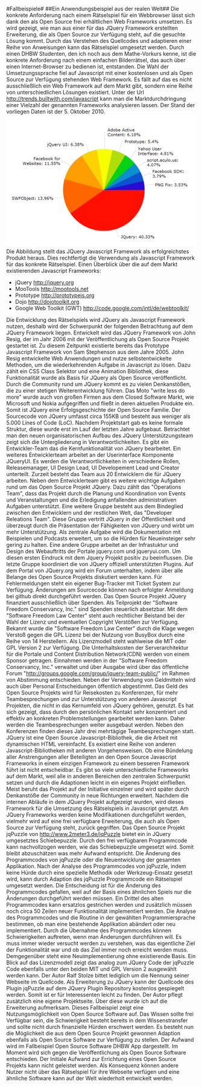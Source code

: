 #Fallbeispiele#
##Ein Anwendungsbeispiel aus der realen Welt##
Die konkrete Anforderung nach einem R&auml;tselspiel f&uuml;r ein Webbrowser l&auml;sst sich dank den als Open Source frei erh&auml;ltlichen Web Frameworks umsetzen. Es wird gezeigt, wie man aus einer f&uuml;r das JQuery Framework erstellten Erweiterung, die als Open Source zur Verf&uuml;gung steht, auf die gesuchte L&ouml;sung kommt. Durch das Verstehen des Quellcodes und adaptieren einer Reihe von Anweisungen kann das R&auml;tselspiel umgesetzt werden.
Durch einen DHBW Studenten, den ich noch aus dem Mathe-Vorkurs kenne, ist die konkrete Anforderung nach einem einfachen Bilderr&auml;tsel, das auch &uuml;ber einen Internet-Browser zu bedienen ist, entstanden. Die Wahl der Umsetzungssprache fiel auf Javascript mit einer kostenlosen und als Open Source zur Verf&uuml;gung stehenden Web Framework. Es f&auml;llt auf das es nicht ausschlie&szlig;lich ein Web Framework auf dem Markt gibt, sondern eine Reihe von unterschiedlichen L&ouml;sungen existiert. Unter der Url http://trends.builtwith.com/javascript kann man die Marktdurchdringung einer Vielzahl der genannten Frameworks analysieren lassen. Der Stand der vorliegen Daten ist der 5. Oktober 2010. 
![Marktanteil Javascript Web Frameworks](http://github.com/a08001/Seminar-Open-Source-Software/raw/master/Fallbeispiele/figure001.png)
Die Abbildung stellt das JQuery Javascript Framework als erfolgreichstes Produkt heraus. Dies rechtfertigt die Verwendung als Javascript Framework f&uuml;r das konkrete R&auml;tselspiel.
Einen &Uuml;berblick &uuml;ber die auf dem Markt existierenden Javascript Frameworks:

* jQuery http://jquery.org
* MooTools http://mootools.net
* Prototype http://prototypejs.org
* Dojo http://dojotoolkit.org
* Google Web Toolkit (GWT) http://code.google.com/intl/de/webtoolkit/

Die Entwicklung des R&auml;tselspiels wird JQuery als Javascript Framework nutzen, deshalb wird der Schwerpunkt der folgenden Betrachtung auf dem JQuery Framework liegen. Entwickelt wird das JQuery Framework von John Resig, der im Jahr 2006 mit der Ver&ouml;ffentlichung als Open Source Projekt gestartet ist. Zu diesem Zeitpunkt existierte bereits das Prototype Javascript Framework von Sam Stephenson aus dem Jahre 2005. John Resig entwickelte Web Anwendungen und nutze selbstentwickelte Methoden, um die wiederkehrenden Aufgabe in Javascript zu l&ouml;sen. Dazu z&auml;hlt ein CSS Class Selektor und eine Animation Bibliothek, diese Funktionalit&auml;t wurde als Basis f&uuml;r JQuery als Open Source ver&ouml;ffentlicht. Durch die Community rund um JQuery kommt es zu vielen Denkanst&ouml;&szlig;en, die zu einer stetigen Weiterentwicklung f&uuml;hren. Das Moto &quot;write less do more&quot; wurde auch von gro&szlig;en Firmen aus dem Closed Software Markt, wie Microsoft und Nokia aufgegriffen und flie&szlig;t in deren aktuellen Produkte ein. Somit ist JQuery eine Erfolgsgeschichte der Open Source Familie.
Der Sourcecode von JQuery umfasst circa 155KB und besteht aus weniger als 5.000 Lines of Code (LoC). Nachdem Projektstart gab es keine formale Struktur, diese wurde erst im Lauf der letzten Jahre aufgebaut. Betrachtet man den neuen organisatorischen Aufbau des JQuery Unterst&uuml;tzungsteam zeigt sich die Untergliederung in Verantwortlichkeiten. Es gibt ein Entwickler-Team das die Kernfunktionalit&auml;t von JQuery bearbeitet. Ein weiteres Entwicklerteam arbeitet an der Userinterface Komponente JQueryUI. Es werden die Verantwortlichkeiten in verschiedene Rollen, Releasemanager, UI Design Lead, UI Developement Lead und Creator unterteilt. Zurzeit besteht das Team aus 20 Entwicklern die f&uuml;r JQuery arbeiten.
Neben dem Entwicklerteam gibt es weitere wichtige Aufgaben rund um das Open Source Projekt JQuery. Dazu z&auml;hlt das &quot;Operations Team&quot;, dass das Projekt durch die Planung und Koordination von Events und Veranstaltungen und die Erledigung anfallenden administrativen Aufgaben unterst&uuml;tzt. Eine weitere Gruppe besteht aus dem Bindeglied zwischen den Entwicklern und der restlichen Welt, das &quot;Developer Releations Team&quot;. Diese Gruppe vertritt JQuery in der &Ouml;ffentlichkeit und &uuml;berzeugt durch die Pr&auml;sentation der F&auml;higkeiten von JQuery und wirbt um mehr Unterst&uuml;tzung. Als zentrale Aufgabe wird die Dokumentation mit Beispielen und Podcasts erweitert, um so die H&uuml;rden f&uuml;r Neueinsteiger sehr gering zu halten. Eine andere Gruppe arbeitet an der Infrastuktur und Design des Webauftritts der Portale jquery.com und jqueryui.com. Um diesen ersten Eindruck mit dem Jquery Projekt positiv zu beeinflussen. Die letzte Gruppe koordiniert die von JQuery offiziell unterst&uuml;tzten Plugins.
Auf dem Portal von JQuery.org wird ein Forum unterhalten, indem &uuml;ber alle Belange des Open Source Projekts diskutiert werden kann. F&uuml;r Fehlermeldungen steht ein eigener Bug-Tracker mit Ticket System zur Verf&uuml;gung. &Auml;nderungen am Sourcecode k&ouml;nnen nach erfolgter Anmeldung bei github direkt durchgef&uuml;hrt werden.
Das Open Source Projekt JQuery finanziert ausschlie&szlig;lich &uuml;ber Spenden. Als Teilprojekt der &quot;Software Freedom Conservancy, Inc.&quot; sind Spenden steuerlich absetzbar. Mit dem &quot;Software Freedom Law Center&quot; steht auch rechtlicher Beistand bei der Wahl der Lizenz und eventuellen Copyright Verst&ouml;&szlig;en zur Verf&uuml;gung. Bekannt wurde die &quot;Software Freedom Law Center&quot; durch die Klage wegen Versto&szlig; gegen die GPL Lizenz bei der Nutzung von BusyBox durch eine Reihe von 14 Herstellern. Als Lizenzmodell steht wahlweise die MIT oder GPL Version 2 zur Verf&uuml;gung.
Die Unterhaltskosten der Serverarchitektur f&uuml;r die Portale und Content Distribution Network(CDN) werden von einem Sponsor getragen. Einnahmen werden in der &quot;Software Freedom Conservancy, Inc.&quot; verwaltet und &uuml;ber Ausgabe wird &uuml;ber das &ouml;ffentliche Forum &quot;http://groups.google.com/group/jquery-team-public/&quot; im Rahmen von Abstimmung entschieden. Neben der Verwendung von Geldmitteln wird auch &uuml;ber Personal Entscheidungen &ouml;ffentlich abgestimmt. Das Geld des Open Source Projekts wird f&uuml;r Reisekosten zu Konferenzen, f&uuml;r mehr Teambesprechungen und zur Unterst&uuml;tzung von anderen Javascript Projekten, die nicht in das Kernumfeld von JQuery geh&ouml;ren, genutzt. Es hat sich gezeigt, dass durch den pers&ouml;nlichen Kontakt sehr konzentriert und effektiv an konkreten Problemstellungen gearbeitet werden kann. Daher werden die Teambesprechungen weiter ausgebaut werden. Neben den Konferenzen finden dieses Jahr drei mehrt&auml;gige Teambesprechungen statt.
JQuery ist eine Open Source Javascript-Bibliothek, die die Arbeit mit dynamischen HTML vereinfacht. Es existiert eine Reihe von anderen Javascript-Bibliotheken mit anderen Vorgehensweisen. Ob eine B&uuml;ndelung aller Anstrengungen aller Beteiligten an den Open Source Javascript Frameworks in einem einzigen Framework zu einem besseren Framework f&uuml;hrt ist nicht entscheidbar. Es gibt so viele unterschiedliche Frameworks auf dem Markt, weil alle in anderen Bereichen den zentralen Schwerpunkt setzen und durch die Adaptionen leicht in ein eigenes Projekt einflie&szlig;en. Meist beruht das Projekt auf der Initiative einzelner und wird sp&auml;ter durch Denkanst&ouml;&szlig;e der Community in neue Richtungen erweitert.
Nachdem die internen Abl&auml;ufe in dem JQuery Projekt aufgezeigt wurden, wird dieses Framework f&uuml;r die Umsetzung des R&auml;tselspiels in Javascript genutzt. Am JQuery Frameworks werden keine Modifikationen durchgef&uuml;hrt werden, vielmehr wird auf eine frei verf&uuml;gbare Erweiterung, die auch als Open Source zur Verf&uuml;gung steht, zur&uuml;ck gegriffen. Das Open Source Projekt jqPuzzle von http://www.2meter3.de/jqPuzzle bietet ein in JQuery umgesetztes Schiebepuzzle. Durch den frei verf&uuml;gbaren Programmcode kann nachvollzogen werden, wie das Schiebepuzzle umgesetzt wird. Somit bleibt abzusch&auml;tzen was mehr Aufwand entspricht. Die &Auml;nderung des Programmcodes von jqPuzzle oder die Neuentwicklung der gesamten Applikation. Nach der Analyse des Programmcodes von jqPuzzle, indem keine H&uuml;rde durch eine spezielle Methodik oder Werkzeug-Einsatz gesetzt wird, kann durch Adaption des jqPuzzle Programmcode ein R&auml;tselspiel umgesetzt werden. Die Entscheidung ist f&uuml;r die &Auml;nderung des Programmcodes gefallen, weil auf der Basis eines &auml;hnlichen Spiels nur die &Auml;nderungen durchgef&uuml;hrt werden m&uuml;ssen. Ein Drittel des alten Programmcodes kann ersatzlos gestrichen werden und zus&auml;tzlich m&uuml;ssen noch circa 50 Zeilen neuer Funktionalit&auml;t implementiert werden. Die Analyse des Programmcodes und die Routine in der gew&auml;hlten Programmiersprache bestimmen, ob man eine bestehende Applikation ab&auml;ndert oder neu implementiert. Durch die &Uuml;bernahme des Programmcodes k&ouml;nnen Schwierigkeiten auftreten, wenn man &Auml;nderungen durchf&uuml;hren will. Es muss immer wieder versucht werden zu verstehen, was das eigentliche Ziel der Funktionalit&auml;t war und ob das Ziel immer noch erreicht werden muss. Demgegen&uuml;ber steht eine Neuimplementierung ohne existierende Basis. Ein Blick auf das Lizenzmodell zeigt das analog zum JQuery Code der jqPuzzle Code ebenfalls unter den beiden MIT und GPL Version 2 ausgew&auml;hlt werden kann. Der Autor Ralf Stolze bittet lediglich um die Nennung seiner Webseite im Quellcode. Als Erweiterung zu JQuery kann der Quellcode des Plugin jqPuzzle auf dem JQuery Plugin Repository kostenlos gespiegelt werden. Somit ist er f&uuml;r Interessenten leicht zu finden. Der Autor pflegt zus&auml;tzlich eine eigene Projektseite. &Uuml;ber diese wurde ich auf die Erweiterung aufmerksam.
Dieses Fallbeispiel zeigt eine Nutzungsm&ouml;glichkeit von Open Source Software auf. Das Wissen sollte frei Verf&uuml;gbar sein, die Schwierigkeit besteht bereits in dem Wissenstransfer und sollte nicht durch finanzielle H&uuml;rden erschwert werden.
Es besteht nun die M&ouml;glichkeit die aus dem Open Source Projekt gewonnen Adaption ebenfalls als Open Source Software zur Verf&uuml;gung zu stellen. Der Aufwand wird im Fallbeispiel Open Source Software DHBW App dargestellt.
Im Moment wird sich gegen die Ver&ouml;ffentlichung als Open Source Software entschieden. Der Initiale Aufwand zur Errichtung eines Open Source Projekts kann nicht geleistet werden. Als Konsequenz k&ouml;nnen andere Nutzer nicht &uuml;ber das R&auml;tselspiel f&uuml;r ihre Webseite verf&uuml;gen und  eine &auml;hnliche Software kann auf der Welt wiederholt entwickelt werden.

